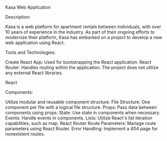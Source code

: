 Kasa Web Application

Description:

Kasa is a web platform for apartment rentals between individuals, with over 10 years of experience in the industry. As part of their ongoing efforts to modernize their platform, Kasa has embarked on a project to develop a new web application using React.

Tools and Technologies:

Create React App: Used for bootstrapping the React application.
React Router: Handles routing within the application.
The project does not utilize any external React libraries.

React

Components:

Utilize modular and reusable component structure.
File Structure: One component per file with a logical file structure.
Props: Pass data between components using props.
State: Use state in components when necessary.
Events: Handle events in components.
Lists: Utilize React's list iteration capabilities, such as map.
React Router
Route Parameters: Manage route parameters using React Router.
Error Handling: Implement a 404 page for nonexistent routes.